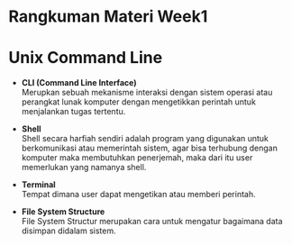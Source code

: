 # Rangkuman Materi Week1

# Unix Command Line<br>

- **CLI (Command Line Interface)** <br>
Merupkan sebuah mekanisme interaksi dengan sistem operasi atau perangkat lunak komputer dengan mengetikkan perintah untuk menjalankan tugas tertentu.

- **Shell** <br>
Shell secara harfiah sendiri adalah program yang digunakan untuk berkomunikasi atau memerintah sistem, agar bisa terhubung dengan komputer maka membutuhkan penerjemah, maka dari itu user memerlukan yang namanya shell.

- **Terminal**<br>
Tempat dimana user dapat mengetikan atau memberi perintah.

- **File System Structure**<br>
File System Structur merupakan cara untuk mengatur bagaimana data disimpan didalam sistem.




